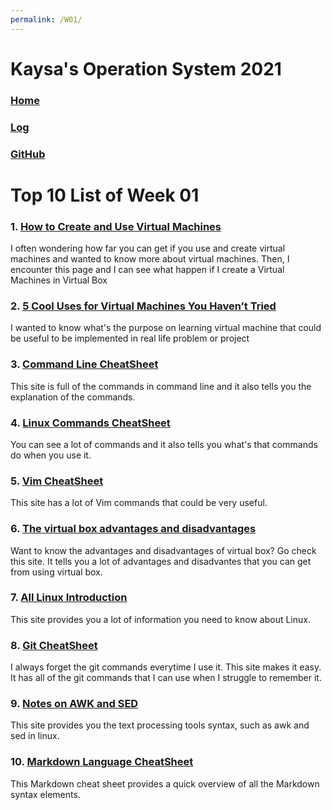 ```yaml
---
permalink: /W01/
---
```


# Kaysa's Operation System 2021
### [Home](Home)
### [Log](TXT/mylog.txt)
### [GitHub](https://github.com/kaysakay/os211)

# Top 10 List of Week 01

### 1. [**How to Create and Use Virtual Machines**](https://www.howtogeek.com/196060/beginner-geek-how-to-create-and-use-virtual-machines/)<br>
I often wondering how far you can get if you use and create virtual machines and wanted to know more about virtual machines. Then, I encounter this page and I can see what happen if I create a Virtual Machines in Virtual Box

### 2. [**5 Cool Uses for Virtual Machines You Haven’t Tried**](https://getnerdio.com/academy/5-cool-uses-for-virtual-machines-you-havent-tried/)<br>
I wanted to know what's the purpose on learning virtual machine that could be useful to be implemented in real life problem or project

### 3. [**Command Line CheatSheet**](https://www.pcworld.com/article/220644/10_Cool_Things_Virtualization_Lets_You_Do.html)<br>
This site is full of the commands in command line and it also tells you the explanation of the commands.

### 4. [**Linux Commands CheatSheet**](https://www.guru99.com/linux-commands-cheat-sheet.html)<br>
You can see a lot of commands and it also tells you what's that commands do when you use it.

### 5. [**Vim CheatSheet**](https://devhints.io/vim)<br>
This site has a lot of Vim commands that could be very useful.

### 6. [**The virtual box advantages and disadvantages**](https://telset.id/apps/apa-itu-virtualbox-dan-apa-keunggulannya/)<br>
Want to know the advantages and disadvantages of virtual box? Go check this site. It tells you a lot of advantages and disadvantes that you can get from using virtual box.

### 7. [**All Linux Introduction**](https://www.linux.com/what-is-linux/)<br>
This site provides you a lot of information you need to know about Linux.

### 8. [**Git CheatSheet**](https://education.github.com/git-cheat-sheet-education.pdf)<br>
I always forget the git commands everytime I use it. This site makes it easy. It has all of the git commands that I can use when I struggle to remember it.

### 9. [**Notes on AWK and SED**](https://wuciawe.github.io/linux/tools/2016/06/10/notes-on-awk-and-sed.html)<br>
This site provides you the text processing tools syntax, such as awk and sed in linux.

### 10. [**Markdown Language CheatSheet**](https://www.markdownguide.org/cheat-sheet/)<br>
This Markdown cheat sheet provides a quick overview of all the Markdown syntax elements.
